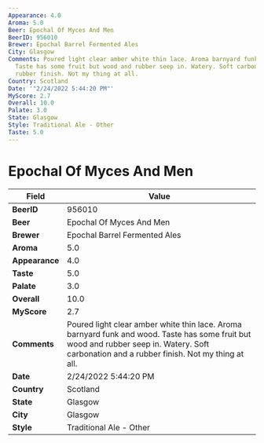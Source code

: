 ```yaml
---
Appearance: 4.0
Aroma: 5.0
Beer: Epochal Of Myces And Men
BeerID: 956010
Brewer: Epochal Barrel Fermented Ales
City: Glasgow
Comments: Poured light clear amber white thin lace. Aroma barnyard funk and wood.
  Taste has some fruit but wood and rubber seep in. Watery. Soft carbonation and a
  rubber finish. Not my thing at all.
Country: Scotland
Date: '"2/24/2022 5:44:20 PM"'
MyScore: 2.7
Overall: 10.0
Palate: 3.0
State: Glasgow
Style: Traditional Ale - Other
Taste: 5.0
---
```


# Epochal Of Myces And Men

| Field         | Value |
|---------------|-------|
| **BeerID** | 956010 |
| **Beer** | Epochal Of Myces And Men |
| **Brewer** | Epochal Barrel Fermented Ales |
| **Aroma** | 5.0 |
| **Appearance** | 4.0 |
| **Taste** | 5.0 |
| **Palate** | 3.0 |
| **Overall** | 10.0 |
| **MyScore** | 2.7 |
| **Comments** | Poured light clear amber white thin lace. Aroma barnyard funk and wood. Taste has some fruit but wood and rubber seep in. Watery. Soft carbonation and a rubber finish. Not my thing at all. |
| **Date** | 2/24/2022 5:44:20 PM |
| **Country** | Scotland |
| **State** | Glasgow |
| **City** | Glasgow |
| **Style** | Traditional Ale - Other |
